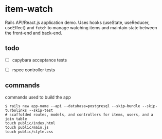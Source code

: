 # item-watch

Rails API/React.js application demo. Uses hooks (useState, useReducer, useEffect)
and `fetch` to manage watching items and maintain state between the front-end and
back-end.


## todo

* [ ] capybara acceptance tests
* [ ] rspec controller tests


## commands

commands used to build the app

```
$ rails new app-name --api --database=postgresql --skip-bundle --skip-turbolinks --skip-test
# scaffolded routes, models, and controllers for items, users, and a join table
touch public/index.html
touch public/main.js
touch public/style.css
```
